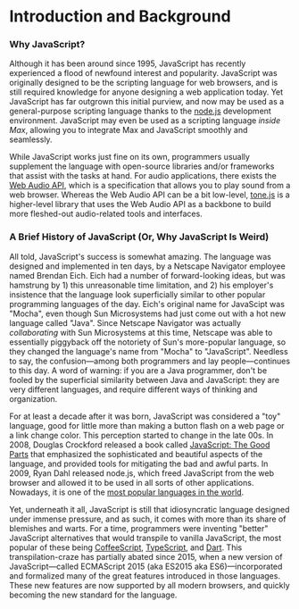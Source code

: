 # Introduction and Background

### Why JavaScript?

Although it has been around since 1995, JavaScript has recently experienced a
flood of newfound interest and popularity.  JavaScript was originally designed
to be the scripting language for web browsers, and is still required knowledge
for anyone designing a web application today.  Yet JavaScript has far outgrown
this initial purview, and now may be used as a general-purpose scripting
language thanks to the [node.js](https://nodejs.org/en/) development
environment.  JavaScript may even be used as a scripting language *inside Max*,
allowing you to integrate Max and JavaScript smoothly and seamlessly.

While JavaScript works just fine on its own, programmers usually supplement the
language with open-source libraries and/or frameworks that assist with the
tasks at hand.  For audio applications, there exists the [Web Audio
API](https://developer.mozilla.org/en-US/docs/Web/API/Web_Audio_API), which is
a specification that allows you to play sound from a web browser.  Whereas the
Web Audio API can be a bit low-level, [tone.js](https://tonejs.github.io/) is a
higher-level library that uses the Web Audio API as a backbone to build more
fleshed-out audio-related tools and interfaces.


### A Brief History of JavaScript (Or, Why JavaScript Is Weird)

All told, JavaScript's success is somewhat amazing.  The language was designed
and implemented in ten days, by a Netscape Navigator employee named Brendan
Eich.  Eich had a number of forward-looking ideas, but was hamstrung by 1) this
unreasonable time limitation, and 2) his employer's insistence that the
language look superficially similar to other popular programming languages of
the day.  Eich's original name for JavaScipt was "Mocha", even though Sun
Microsystems had just come out with a hot new language called "Java".  Since
Netscape Navigator was actually *collaborating* with Sun Microsystems at this
time, Netscape was able to essentially piggyback off the notoriety of Sun's
more-popular language, so they changed the language's name from "Mocha" to
"JavaScript".  Needless to say, the confusion—among both programmers and lay
people—continues to this day.  A word of warning: if you are a Java programmer,
don't be fooled by the superficial similarity between Java and JavaScript: they
are very different languages, and require different ways of thinking and
organization.

For at least a decade after it was born, JavaScript was considered a "toy"
language, good for little more than making a button flash on a web page or a
link change color.  This perception started to change in the late 00s.  In
2008, Douglas Crockford released a book called [JavaScript: The Good
Parts](http://shop.oreilly.com/product/9780596517748.do) that emphasized the
sophisticated and beautiful aspects of the language, and provided tools for
mitigating the bad and awful parts.  In 2009, Ryan Dahl released node.js, which
freed JavaScript from the web browser and allowed it to be used in all sorts of
other applications.  Nowadays, it is one of the [most popular languages in the
world](https://insights.stackoverflow.com/survey/2017#technology-programming-languages).

Yet, underneath it all, JavaScript is still that idiosyncratic language
designed under immense pressure, and as such, it comes with more than its share
of blemishes and warts.  For a time, programmers were inventing "better"
JavaScript alternatives that would transpile to vanilla JavaScript, the most
popular of these being [CoffeeScript](https://coffeescript.org/),
[TypeScript](http://www.typescriptlang.org/), and
[Dart](https://www.dartlang.org/).  This transpilation-craze has partially
abated since 2015, when a new version of JavaScript—called ECMAScript 2015 (aka
ES2015 aka ES6)—incorporated and formalized many of the great features
introduced in those languages.  These new features are now supported by all
modern browsers, and quickly becoming the new standard for the language.

